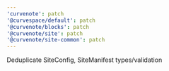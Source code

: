 ```yaml
---
'curvenote': patch
'@curvespace/default': patch
'@curvenote/blocks': patch
'@curvenote/site': patch
'@curvenote/site-common': patch
---
```


Deduplicate SiteConfig, SiteManifest types/validation
